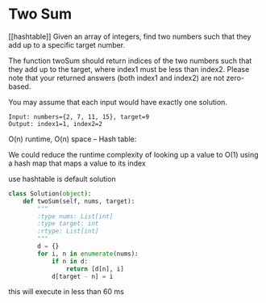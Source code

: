 # Two Sum
[[hashtable]]
Given an array of integers, find two numbers such that they add up to a specific target number.

The function twoSum should return indices of the two numbers such that they add up to the target, where index1 must be less than index2. Please note that your returned answers (both index1 and index2) are not zero-based.

You may assume that each input would have exactly one solution.
```
Input: numbers={2, 7, 11, 15}, target=9
Output: index1=1, index2=2
```

O(n) runtime, O(n) space – Hash table:

We could reduce the runtime complexity of looking up a value to O(1) using a hash map that maps a value to its index

use hashtable is default solution

```python
class Solution(object):
    def twoSum(self, nums, target):
        """
        :type nums: List[int]
        :type target: int
        :rtype: List[int]
        """
        d = {}
        for i, n in enumerate(nums):
            if n in d:
                return [d[n], i]
            d[target - n] = i

```

this will execute in less than 60 ms
